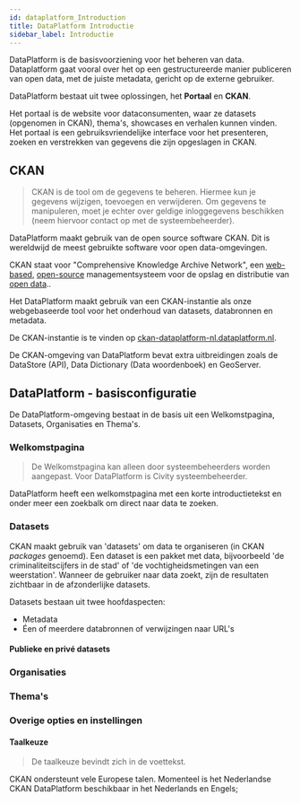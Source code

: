 ```yaml
---
id: dataplatform_Introduction
title: DataPlatform Introductie
sidebar_label: Introductie
---
```


DataPlatform is de basisvoorziening voor het beheren van data. Dataplatform gaat vooral over het op een gestructureerde manier publiceren van open data, met de juiste metadata, gericht op de externe gebruiker.

DataPlatform bestaat uit twee oplossingen, het **Portaal** en **CKAN**.

Het portaal is de website voor dataconsumenten, waar ze datasets (opgenomen in CKAN), thema's, showcases en verhalen kunnen vinden. Het portaal is een gebruiksvriendelijke interface voor het presenteren, zoeken en verstrekken van gegevens die zijn opgeslagen in CKAN.

## CKAN

> CKAN is de tool om de gegevens te beheren. Hiermee kun je gegevens wijzigen, toevoegen en verwijderen. Om gegevens te manipuleren, moet je echter over geldige inloggegevens beschikken (neem hiervoor contact op met de systeembeheerder).

DataPlatform maakt gebruik van de open source software CKAN. Dit is wereldwijd de meest gebruikte software voor open data-omgevingen.

CKAN staat voor "Comprehensive Knowledge Archive Network", een <a href="https://en.wikipedia.org/wiki/Web_application" target="_blank">web-based</a>, <a href="https://en.wikipedia.org/wiki/Open-source_software" target="_blank">open-source</a> managementsysteem voor de opslag en distributie van <a href="https://en.wikipedia.org/wiki/Open_data" target="_blank">open data</a>..

Het DataPlatform maakt gebruik van een CKAN-instantie als onze webgebaseerde tool voor het onderhoud van datasets, databronnen en metadata.

De CKAN-instantie is te vinden op <a href="https://ckan-dataplatform-nl.dataplatform.nl/" target="_blank">ckan-dataplatform-nl.dataplatform.nl</a>.

De CKAN-omgeving van DataPlatform bevat extra uitbreidingen zoals de DataStore (API), Data Dictionary (Data woordenboek) en GeoServer.

## DataPlatform - basisconfiguratie

De DataPlatform-omgeving bestaat in de basis uit een Welkomstpagina, Datasets, Organisaties en Thema's.

### Welkomstpagina

> De Welkomstpagina kan alleen door systeembeheerders worden aangepast. Voor DataPlatform is Civity systeembeheerder.

DataPlatform heeft een welkomstpagina met een korte introductietekst en onder meer een zoekbalk om direct naar data te zoeken.

### Datasets

CKAN maakt gebruik van 'datasets' om data te organiseren (in CKAN _packages_ genoemd). Een dataset is een pakket met data, bijvoorbeeld 'de criminaliteitscijfers in de stad' of 'de vochtigheidsmetingen van een weerstation'. Wanneer de gebruiker naar data zoekt, zijn de resultaten zichtbaar in de afzonderlijke datasets.

Datasets bestaan uit twee hoofdaspecten:

- Metadata
- Éen of meerdere databronnen of verwijzingen naar URL's

#### Publieke en privé datasets

### Organisaties

### Thema's

### Overige opties en instellingen

#### Taalkeuze

> De taalkeuze bevindt zich in de voettekst.

CKAN ondersteunt vele Europese talen. Momenteel is het Nederlandse CKAN DataPlatform beschikbaar in het Nederlands en Engels;
